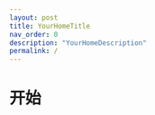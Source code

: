 ```yaml
---
layout: post
title: YourHomeTitle
nav_order: 0
description: "YourHomeDescription"
permalink: /
---
```



# 开始
